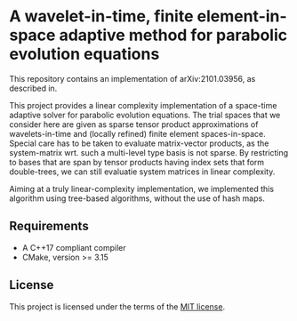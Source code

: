 # A wavelet-in-time, finite element-in-space adaptive method for parabolic evolution equations
This repository contains an implementation of arXiv:2101.03956, as described in.

This project provides a linear complexity implementation of a space-time
adaptive solver for parabolic evolution equations.  The trial spaces that
we consider here are given as sparse tensor product approximations
of wavelets-in-time and (locally refined) finite element spaces-in-space.
Special care has to be taken to evaluate matrix-vector products, as the
system-matrix wrt. such a multi-level type basis is not sparse. By restricting
to bases that are span by tensor products having index sets that form double-trees,
we can still evaluatie system matrices in linear complexity.

Aiming at a truly linear-complexity implementation, we implemented this algorithm
using tree-based algorithms, without the use of hash maps.

## Requirements
- A C++17 compliant compiler
- CMake, version >= 3.15

## License
This project is licensed under the terms of the [MIT license](LICENSE.md).
